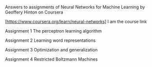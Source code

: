 
Answers to assignments of Neural Networks for Machine Learning by Geoffery Hinton on Coursera

[https://www.coursera.org/learn/neural-networks] I am the course link

Assignment 1
The perceptron learning algorithm

Assignment 2
Learning word representations

Assignment 3
Optimization and generalization

Assignment 4
Restricted Boltzmann Machines
